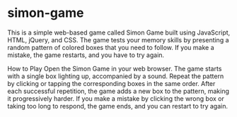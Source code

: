 # simon-game
This is a simple web-based game called Simon Game built using JavaScript, HTML, jQuery, and CSS. The game tests your memory skills by presenting a random pattern of colored boxes that you need to follow. If you make a mistake, the game restarts, and you have to try again.

How to Play
Open the Simon Game in your web browser.
The game starts with a single box lighting up, accompanied by a sound.
Repeat the pattern by clicking or tapping the corresponding boxes in the same order.
After each successful repetition, the game adds a new box to the pattern, making it progressively harder.
If you make a mistake by clicking the wrong box or taking too long to respond, the game ends, and you can restart to try again.
